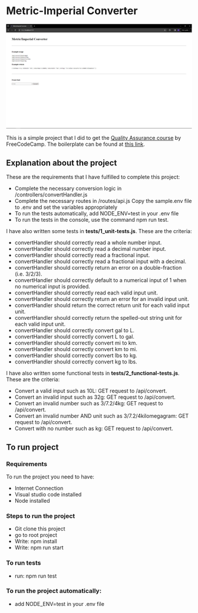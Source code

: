 # Metric-Imperial Converter

<img src='./readme/Capture.PNG' alt="Screenshot of the project">

This is a simple project that I did to get the [Quality Assurance course](https://www.freecodecamp.org/learn/quality-assurance) by FreeCodeCamp. The boilerplate can be found at [this link](https://www.freecodecamp.org/learn/quality-assurance/quality-assurance-projects/metric-imperial-converter).

## Explanation about the project

These are the requirements that I have fulfilled to complete this project:

- Complete the necessary conversion logic in /controllers/convertHandler.js
- Complete the necessary routes in /routes/api.js
  Copy the sample.env file to .env and set the variables appropriately
- To run the tests automatically, add NODE_ENV=test in your .env file
- To run the tests in the console, use the command npm run test.

I have also written some tests in **tests/1_unit-tests.js**. These are the criteria:

- convertHandler should correctly read a whole number input.
- convertHandler should correctly read a decimal number input.
- convertHandler should correctly read a fractional input.
- convertHandler should correctly read a fractional input with a decimal.
- convertHandler should correctly return an error on a double-fraction (i.e. 3/2/3).
- convertHandler should correctly default to a numerical input of 1 when no numerical input is provided.
- convertHandler should correctly read each valid input unit.
- convertHandler should correctly return an error for an invalid input unit.
- convertHandler should return the correct return unit for each valid input unit.
- convertHandler should correctly return the spelled-out string unit for each valid input unit.
- convertHandler should correctly convert gal to L.
- convertHandler should correctly convert L to gal.
- convertHandler should correctly convert mi to km.
- convertHandler should correctly convert km to mi.
- convertHandler should correctly convert lbs to kg.
- convertHandler should correctly convert kg to lbs.

I have also written some functional tests in **tests/2_functional-tests.js**. These are the criteria:

- Convert a valid input such as 10L: GET request to /api/convert.
- Convert an invalid input such as 32g: GET request to /api/convert.
- Convert an invalid number such as 3/7.2/4kg: GET request to /api/convert.
- Convert an invalid number AND unit such as 3/7.2/4kilomegagram: GET request to /api/convert.
- Convert with no number such as kg: GET request to /api/convert.

## To run project

### Requirements

To run the project you need to have:

- Internet Connection
- Visual studio code installed
- Node installed

### Steps to run the project

- Git clone this project
- go to root project
- Write: npm install
- Write: npm run start

### To run tests

- run: npm run test

### To run the project automatically:

- add NODE_ENV=test in your .env file
